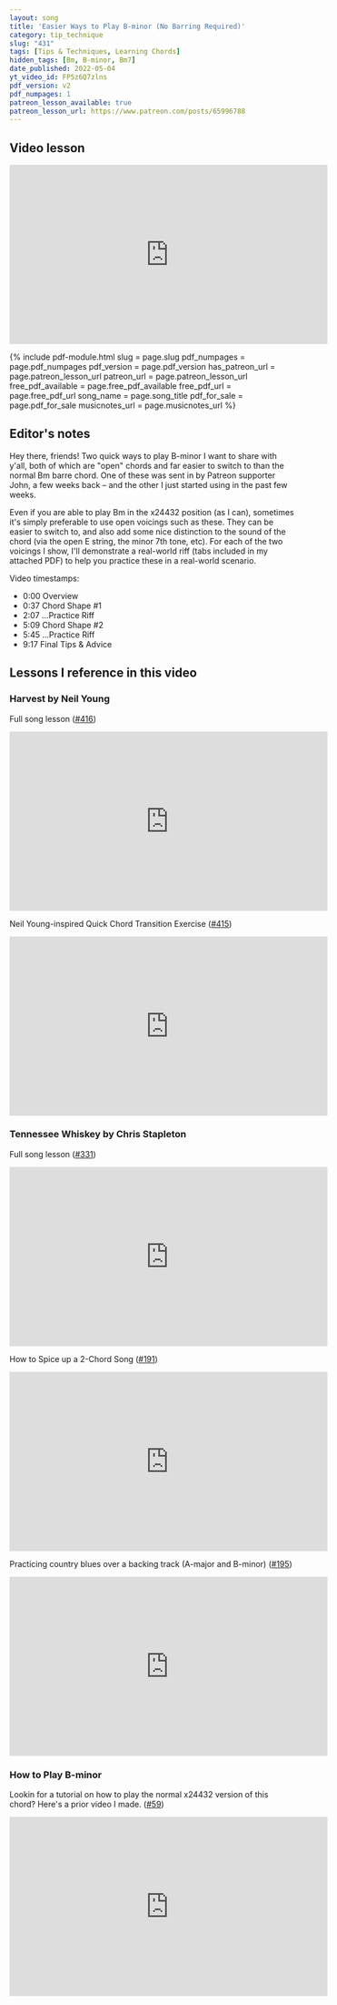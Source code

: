 ```yaml
---
layout: song
title: 'Easier Ways to Play B-minor (No Barring Required)'
category: tip_technique
slug: "431"
tags: [Tips & Techniques, Learning Chords]
hidden_tags: [Bm, B-minor, Bm7]
date_published: 2022-05-04
yt_video_id: FP5z6Q7zlns
pdf_version: v2
pdf_numpages: 1
patreon_lesson_available: true
patreon_lesson_url: https://www.patreon.com/posts/65996788
---
```


<!-- https://youtu.be/FP5z6Q7zlns --> 

## Video lesson

<iframe width="560" height="315" src="https://www.youtube.com/embed/{{page.yt_video_id}}" frameborder="0" allow="accelerometer; autoplay; encrypted-media; gyroscope; picture-in-picture" allowfullscreen></iframe>

{% include pdf-module.html slug = page.slug pdf_numpages = page.pdf_numpages pdf_version = page.pdf_version has_patreon_url = page.patreon_lesson_url patreon_url = page.patreon_lesson_url free_pdf_available = page.free_pdf_available free_pdf_url = page.free_pdf_url song_name = page.song_title pdf_for_sale = page.pdf_for_sale musicnotes_url = page.musicnotes_url %}

## Editor's notes

Hey there, friends! Two quick ways to play B-minor I want to share with y'all, both of which are "open" chords and far easier to switch to than the normal Bm barre chord. One of these was sent in by Patreon supporter John, a few weeks back – and the other I just started using in the past few weeks.

Even if you are able to play Bm in the x24432 position (as I can), sometimes it's simply preferable to use open voicings such as these. They can be easier to switch to, and also add some nice distinction to the sound of the chord (via the open E string, the minor 7th tone, etc). For each of the two voicings I show, I'll demonstrate a real-world riff (tabs included in my attached PDF) to help you practice these in a real-world scenario.

Video timestamps:

- 0:00 Overview
- 0:37 Chord Shape #1
- 2:07 ...Practice Riff
- 5:09 Chord Shape #2
- 5:45 ...Practice Riff
- 9:17 Final Tips & Advice

## Lessons I reference in this video

### Harvest by Neil Young

Full song lesson ([#416](/lessons/416/))

<iframe width="560" height="315" src="https://www.youtube.com/embed/dAXvbG5VxQU" frameborder="0" allow="accelerometer; encrypted-media; gyroscope; picture-in-picture" allowfullscreen></iframe>

Neil Young-inspired Quick Chord Transition Exercise ([#415](/lessons/415/))

<iframe width="560" height="315" src="https://www.youtube.com/embed/PtonIc0sHbo" frameborder="0" allow="accelerometer; encrypted-media; gyroscope; picture-in-picture" allowfullscreen></iframe>

### Tennessee Whiskey by Chris Stapleton

Full song lesson ([#331](/lessons/331/))

<iframe width="560" height="315" src="https://www.youtube.com/embed/DuCGgGYEvz4" frameborder="0" allow="accelerometer; encrypted-media; gyroscope; picture-in-picture" allowfullscreen></iframe>

How to Spice up a 2-Chord Song ([#191](/lessons/191/))

<iframe width="560" height="315" src="https://www.youtube.com/embed/psGJOvgZU-g" frameborder="0" allow="accelerometer; encrypted-media; gyroscope; picture-in-picture" allowfullscreen></iframe>

Practicing country blues over a backing track (A-major and B-minor) ([#195](/lessons/195/))

<iframe width="560" height="315" src="https://www.youtube.com/embed/zMI1W85oLRo" frameborder="0" allow="accelerometer; encrypted-media; gyroscope; picture-in-picture" allowfullscreen></iframe>

### How to Play B-minor

Lookin for a tutorial on how to play the normal x24432 version of this chord? Here's a prior video I made. ([#59](/lessons/59/))

<iframe width="560" height="315" src="https://www.youtube.com/embed/go9KU5MIv0c" frameborder="0" allow="accelerometer; encrypted-media; gyroscope; picture-in-picture" allowfullscreen></iframe>
